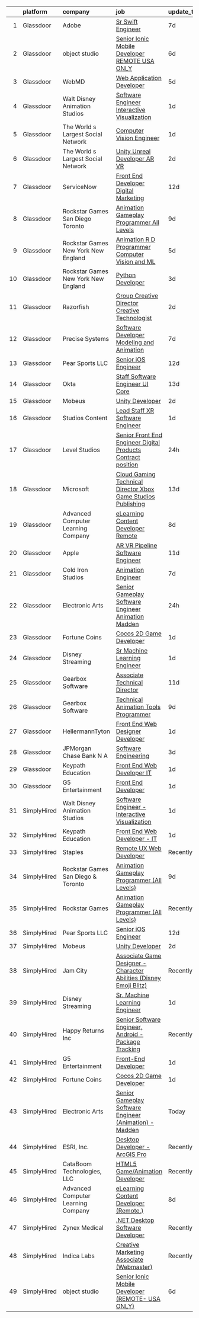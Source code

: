 

|    | platform    | company                               | job                                                                                                                                                                                                                                                                                                                                                                                                                                                                                                                                                                                                                                                                                                                                                                                                                                                                                                                                                                                                                                                                                                                                                                                                                                                                                                                                                    | update_time   | location          |
|---:|:------------|:--------------------------------------|:-------------------------------------------------------------------------------------------------------------------------------------------------------------------------------------------------------------------------------------------------------------------------------------------------------------------------------------------------------------------------------------------------------------------------------------------------------------------------------------------------------------------------------------------------------------------------------------------------------------------------------------------------------------------------------------------------------------------------------------------------------------------------------------------------------------------------------------------------------------------------------------------------------------------------------------------------------------------------------------------------------------------------------------------------------------------------------------------------------------------------------------------------------------------------------------------------------------------------------------------------------------------------------------------------------------------------------------------------------|:--------------|:------------------|
|  1 | Glassdoor   | Adobe                                 | [Sr  Swift Engineer](https://www.glassdoor.com/partner/jobListing.htm?pos=128&ao=1136043&s=58&guid=000001821f88e03bb87d2b14e51c8104&src=GD_JOB_AD&t=SR&vt=w&cs=1_b8def131&cb=1658386440749&jobListingId=1008002513784&jrtk=3-0-1g8foho80kuhc801-1g8foho8fgsol800-249d4a184d1fb370-)                                                                                                                                                                                                                                                                                                                                                                                                                                                                                                                                                                                                                                                                                                                                                                                                                                                                                                                                                                                                                                                                    | 7d            | New York, NY      |
|  2 | Glassdoor   | object studio                         | [Senior Ionic Mobile Developer  REMOTE  USA ONLY ](https://www.glassdoor.com/partner/jobListing.htm?pos=117&ao=1136043&s=58&guid=000001821f88e03bb87d2b14e51c8104&src=GD_JOB_AD&t=SR&vt=w&ea=1&cs=1_2e068126&cb=1658386440749&jobListingId=1008005650927&jrtk=3-0-1g8foho80kuhc801-1g8foho8fgsol800-8984049d416d7946-)                                                                                                                                                                                                                                                                                                                                                                                                                                                                                                                                                                                                                                                                                                                                                                                                                                                                                                                                                                                                                                 | 6d            | Remote            |
|  3 | Glassdoor   | WebMD                                 | [Web Application Developer](https://www.glassdoor.com/partner/jobListing.htm?pos=118&ao=1136043&s=58&guid=000001821f88e03bb87d2b14e51c8104&src=GD_JOB_AD&t=SR&vt=w&cs=1_7ab5b397&cb=1658386440749&jobListingId=1008008367061&jrtk=3-0-1g8foho80kuhc801-1g8foho8fgsol800-e28f196c8044f50b-)                                                                                                                                                                                                                                                                                                                                                                                                                                                                                                                                                                                                                                                                                                                                                                                                                                                                                                                                                                                                                                                             | 5d            | Atlanta, GA       |
|  4 | Glassdoor   | Walt Disney Animation Studios         | [Software Engineer   Interactive Visualization](https://www.glassdoor.com/partner/jobListing.htm?pos=104&ao=1110586&s=58&guid=000001821f88e03bb87d2b14e51c8104&src=GD_JOB_AD&t=SR&vt=w&cs=1_e9bd940c&cb=1658386440747&jobListingId=1008014590382&cpc=1D891ED3EFC3904E&jrtk=3-0-1g8foho80kuhc801-1g8foho8fgsol800-0960d0b254fca351--6NYlbfkN0DAFTyt7pbDCC2JPO79CSdi1dIb81yjczP5qsKcZIxgiYm3-7g-689UM0rgypL64cqOBslTxvollxRU3hyFDiTR4GKYDOfir0bSEbs4Uy5kHIuPds54hNqgS7Fw5mxPfEUn6xBF55UgZ604vT3tkP1YD6sMRPLxz0KxF2DyMSVn2dtMOmTM9PbCSyUG-9bgFex74EICVZd_Jc7RwyhsIInF-8_SCgkcyHAHMMRPJwn4RpPbvXjXgIeHDOmzSyTlr_U75SpfYwlrmHZcDYIDM-8olHbEQuh76ifqhKu0L7oMgZcF1cvE9mITMHoZ1n1Pi4OMQqixD-HGpxDGPwPMQc4CcaLtftvUpjHkTksODC5XnLc7pIU-ri5ufP_7nMqICdeBp2c4XsP3bxKnNGVAcah1WDhPiOvLioULGFkCTCbFCMyo-2Fsd05Nz4BX7brgL00%3D)                                                                                                                                                                                                                                                                                                                                                                                                                                                                                                                                      | 1d            | Burbank, CA       |
|  5 | Glassdoor   | The World s Largest Social Network    | [Computer Vision Engineer](https://www.glassdoor.com/partner/jobListing.htm?pos=103&ao=1110586&s=58&guid=000001821f88e03bb87d2b14e51c8104&src=GD_JOB_AD&t=SR&vt=w&ea=1&cs=1_1ea66157&cb=1658386440747&jobListingId=1008016092350&cpc=E521981D00147CE2&jrtk=3-0-1g8foho80kuhc801-1g8foho8fgsol800-3d6004a19f2b5383--6NYlbfkN0DSgjPPcnEdvoK3uuxfISLALE6pB1FR7YSHOr_tSg5_QCn410VK5Ds4bQGcKtrI54_urjgcqwktlQZeIDvjbd7sMbA5gnhA_l4KE5fLH9VXOELgC33_D_fNtopS_25WJNRKlKtLnhICZr5wlKcy7_AqiPf7PGqIsyope6sbucOqxixnSXeQRaKdlZ6Gn6t9wH0o-Q9veeNR4gdWoFmNdV8kxcVx_R5XUsfjWnch_Pj47mQC0FV_pRpVW4N8PmMNGhCgNxDIiDwDEZLmGEUXXpSX_0Tey7g-qudC_DB_3Mj4VOuCEJmaQXUfjS1J6Y1v7Hf77jKhYwll4aiPmMcfcWcgq9o4mKbXSE08tKNv02v36rG2UQMAu17cZPgaa1MxV9pIohTZTHBhdZ9ZsPJxyk54A01wREUBHRJVxquNUYdtAURh3I1-NvUOwySBGmFFaeJhB6RiB59bDY62-uTIBrYyPawE2oc-ntKPfDcyKWYnwO-2Mo7R_rZ54kzxyE65iha1kCxbL52KiajMCumUK67ehtGMLEEcIjy2OBeXSffTOk17eSvAFZ0pARdVIH9UMefDfmZf1g3fAsYvOvv5oY27A47iDzYxEZI%3D)                                                                                                                                                                                                                                                                                                                                                                                      | 1d            | Los Angeles, CA   |
|  6 | Glassdoor   | The World s Largest Social Network    | [Unity Unreal Developer  AR VR ](https://www.glassdoor.com/partner/jobListing.htm?pos=106&ao=1110586&s=58&guid=000001821f88e03bb87d2b14e51c8104&src=GD_JOB_AD&t=SR&vt=w&ea=1&cs=1_97b8d781&cb=1658386440748&jobListingId=1008012651983&cpc=82B3195DA92CAF92&jrtk=3-0-1g8foho80kuhc801-1g8foho8fgsol800-6a9687f16436b173--6NYlbfkN0DSgjPPcnEdvoK3uuxfISLALE6pB1FR7YSHOr_tSg5_QGIhoz_2VqUepdcKLBLI_zRvkDZhvtF_k8miCmwKmbQ_d86ghCkWK5Iyn9zY4XJYRa_cJlbg1rLK4zZUQXMOjDscXw6-RhjxJQyns7_2qNLXsUWksOCT123nD7wpF_Hivl8vz11EM2MF9x3M5Hk6L-rduPMnIDfKhuoKKmaH8RtrpMiSgH97v3lmosZiLDUuF9Mq7sw941oFFjO0aGBFAG-uyhtM7pi7eOuPvxUScnIrF64YulcQALesnU34q82YE4wPK8bzYQyawgyuUAexau4TRwbdUeIj5Ws8USZiNi2-KDAYK3Ip-cMPW3lSz-Mk7hPHfFyQmJaRhN6D6zMPLBnFwIYgeMvJFNVsNo1wPpr9h4W_64kQlog9tzNCo4SewoaqDiStoLQM3HQJM9WrnC227Q2fF0PYQ3mMeLjE_GcHx77riPZCYW_HMTFLKQYi4EZlqy7JFF9r-8SPJEB2fp3lykMwOx0qrDhumtBDjgaBwnyR0Rkfr_EAqb1MiZqZ1U5NoOtfHhnVfqz944nkLzFcCtfHrS57NO4JPvr73Y0Z)                                                                                                                                                                                                                                                                                                                                                                                              | 2d            | Sausalito, CA     |
|  7 | Glassdoor   | ServiceNow                            | [Front End Developer  Digital Marketing](https://www.glassdoor.com/partner/jobListing.htm?pos=126&ao=1136043&s=58&guid=000001821f88e03bb87d2b14e51c8104&src=GD_JOB_AD&t=SR&vt=w&cs=1_446047c4&cb=1658386440749&jobListingId=1007993814943&jrtk=3-0-1g8foho80kuhc801-1g8foho8fgsol800-f242b1da3e2f553c-)                                                                                                                                                                                                                                                                                                                                                                                                                                                                                                                                                                                                                                                                                                                                                                                                                                                                                                                                                                                                                                                | 12d           | Santa Clara, CA   |
|  8 | Glassdoor   | Rockstar Games San Diego   Toronto    | [Animation Gameplay Programmer  All Levels ](https://www.glassdoor.com/partner/jobListing.htm?pos=111&ao=1136043&s=58&guid=000001821f88e03bb87d2b14e51c8104&src=GD_JOB_AD&t=SR&vt=w&cs=1_8085c797&cb=1658386440748&jobListingId=1007999078451&jrtk=3-0-1g8foho80kuhc801-1g8foho8fgsol800-a340a17d7da06a63-)                                                                                                                                                                                                                                                                                                                                                                                                                                                                                                                                                                                                                                                                                                                                                                                                                                                                                                                                                                                                                                            | 9d            | Carlsbad, CA      |
|  9 | Glassdoor   | Rockstar Games New York   New England | [Animation R D Programmer  Computer Vision and ML](https://www.glassdoor.com/partner/jobListing.htm?pos=130&ao=1136043&s=58&guid=000001821f88e03bb87d2b14e51c8104&src=GD_JOB_AD&t=SR&vt=w&cs=1_46639634&cb=1658386440749&jobListingId=1008008924422&jrtk=3-0-1g8foho80kuhc801-1g8foho8fgsol800-3642d98c74d7049e-)                                                                                                                                                                                                                                                                                                                                                                                                                                                                                                                                                                                                                                                                                                                                                                                                                                                                                                                                                                                                                                      | 5d            | Manhattan         |
| 10 | Glassdoor   | Rockstar Games New York   New England | [Python Developer](https://www.glassdoor.com/partner/jobListing.htm?pos=122&ao=1136043&s=58&guid=000001821f88e03bb87d2b14e51c8104&src=GD_JOB_AD&t=SR&vt=w&cs=1_bd046fcb&cb=1658386440749&jobListingId=1008010884186&jrtk=3-0-1g8foho80kuhc801-1g8foho8fgsol800-5ad0822d2f5243ae-)                                                                                                                                                                                                                                                                                                                                                                                                                                                                                                                                                                                                                                                                                                                                                                                                                                                                                                                                                                                                                                                                      | 3d            | Manhattan         |
| 11 | Glassdoor   | Razorfish                             | [Group Creative Director  Creative Technologist](https://www.glassdoor.com/partner/jobListing.htm?pos=127&ao=1136043&s=58&guid=000001821f88e03bb87d2b14e51c8104&src=GD_JOB_AD&t=SR&vt=w&ea=1&cs=1_5e5c941e&cb=1658386440749&jobListingId=1008013430229&jrtk=3-0-1g8foho80kuhc801-1g8foho8fgsol800-0181dffcaee6cd47-)                                                                                                                                                                                                                                                                                                                                                                                                                                                                                                                                                                                                                                                                                                                                                                                                                                                                                                                                                                                                                                   | 2d            | New York, NY      |
| 12 | Glassdoor   | Precise Systems                       | [Software Developer  Modeling and Animation ](https://www.glassdoor.com/partner/jobListing.htm?pos=115&ao=1136043&s=58&guid=000001821f88e03bb87d2b14e51c8104&src=GD_JOB_AD&t=SR&vt=w&ea=1&cs=1_fdadd745&cb=1658386440748&jobListingId=1008004152660&jrtk=3-0-1g8foho80kuhc801-1g8foho8fgsol800-fe782767aaad92cb-)                                                                                                                                                                                                                                                                                                                                                                                                                                                                                                                                                                                                                                                                                                                                                                                                                                                                                                                                                                                                                                      | 7d            | San Diego, CA     |
| 13 | Glassdoor   | Pear Sports LLC                       | [Senior iOS Engineer](https://www.glassdoor.com/partner/jobListing.htm?pos=101&ao=1110586&s=58&guid=000001821f88e03bb87d2b14e51c8104&src=GD_JOB_AD&t=SR&vt=w&ea=1&cs=1_8332bf45&cb=1658386440747&jobListingId=1007993166305&cpc=E12678FCBA555788&jrtk=3-0-1g8foho80kuhc801-1g8foho8fgsol800-cbd344a28ed5bdd1--6NYlbfkN0Dv7ndDd69lmugUXCgoCPtpAVgbUJfy1aW2stz5aeGS0ojezn-FD23BR7ZCWtAU7pr63qdi_3htSCWhkmBIgWuOOMx0CodzmsXleKS3P5DwZaZRFDbKww_9JFruSqyfPMo8Ss43bF31rH2Rxmghdu0Rd8ESX4BGHW-USyPvLJgp0NOBPZGiCLm0K6NLcPkywW5QGq53UQPcEL8wB-dq5wIZFZH5w6l5THjduKt_s1BYSoXq7JXZfyvpUxiz4xKotAJDAae-OFcVqrB7Fq5oNtv_luHan7m7CIO44Z1ALhQUh7IpukHPPSNbhI2DRb-bOF0YyGfLt_9GvhjfV6BRJsOaTU_ywRO3pmvyo7fuJvE1XL7VRfzQqgq4so7Y59DUM_ruLU2B-rdfeL06vSsHOWVdYkvAwN58CO3efqJ8aR3AuPN4szU-vDRT6VfjcUbI_axCLL1-QEeF6mIYny9bK3aLo9Zr9CTHsWQcj1LmstOJaBHns-ifBH9OFcHIn_xNmTg%3D)                                                                                                                                                                                                                                                                                                                                                                                                                                                                                           | 12d           | Remote            |
| 14 | Glassdoor   | Okta                                  | [Staff Software Engineer   UI Core](https://www.glassdoor.com/partner/jobListing.htm?pos=119&ao=1136043&s=58&guid=000001821f88e03bb87d2b14e51c8104&src=GD_JOB_AD&t=SR&vt=w&ea=1&cs=1_cab560cd&cb=1658386440749&jobListingId=1007990571145&jrtk=3-0-1g8foho80kuhc801-1g8foho8fgsol800-48bedb02c5398719-)                                                                                                                                                                                                                                                                                                                                                                                                                                                                                                                                                                                                                                                                                                                                                                                                                                                                                                                                                                                                                                                | 13d           | San Francisco, CA |
| 15 | Glassdoor   | Mobeus                                | [Unity Developer](https://www.glassdoor.com/partner/jobListing.htm?pos=112&ao=1136043&s=58&guid=000001821f88e03bb87d2b14e51c8104&src=GD_JOB_AD&t=SR&vt=w&ea=1&cs=1_cfa54d5f&cb=1658386440748&jobListingId=1008012455848&jrtk=3-0-1g8foho80kuhc801-1g8foho8fgsol800-8725804754ef9c43-)                                                                                                                                                                                                                                                                                                                                                                                                                                                                                                                                                                                                                                                                                                                                                                                                                                                                                                                                                                                                                                                                  | 2d            | United, WV        |
| 16 | Glassdoor   | Studios Content                       | [Lead  Staff  XR Software Engineer](https://www.glassdoor.com/partner/jobListing.htm?pos=107&ao=1110586&s=58&guid=000001821f88e03bb87d2b14e51c8104&src=GD_JOB_AD&t=SR&vt=w&cs=1_1f48605a&cb=1658386440748&jobListingId=1008014590291&cpc=4F748F1840550ABC&jrtk=3-0-1g8foho80kuhc801-1g8foho8fgsol800-e8db165023dcdbd3--6NYlbfkN0DAFTyt7pbDCC2JPO79CSdi1dIb81yjczP5qsKcZIxgiYm3-7g-689UM0rgypL64cqOBslTxvoll0qobK8Vpb6H_ntMxUFOX0qsgxlfP0wjXvIRiAHfuHNSK4UN8JvgLDhlKGU6CBVkzDoraRn4buB97TfgQG3Egu1yGXpPgPj-sQo6Cl1fEgj27VXBRXvo09KqvXOjXqSkP4n2gi4XCoGnIoaLM6QiXwf5qpsd7Fm9Wey36dU0sRZDDdCmuQ3okv-ifUIvAWSvtObkCCQ6Y7hfmFMKpmASVb6VZ6k6GHla7WRIiMrWDJMy41AJaY_O8DQaR_JmBGvZkmpQYR1Oyt-oHijSqiAjh4g27ZPpy5b2cBBwgqo0hPdmOeam-gNpYA69nNJVpoS_JnkPMZgAqBQkF2Rep9NSH7YAfd8r5re_EaJW5P79TaUtHM7ojfb5RsY%3D)                                                                                                                                                                                                                                                                                                                                                                                                                                                                                                                                                  | 1d            | Glendale, CA      |
| 17 | Glassdoor   | Level Studios                         | [Senior Front End Engineer  Digital Products  Contract position ](https://www.glassdoor.com/partner/jobListing.htm?pos=129&ao=1136043&s=58&guid=000001821f88e03bb87d2b14e51c8104&src=GD_JOB_AD&t=SR&vt=w&cs=1_f8c5eef6&cb=1658386440749&jobListingId=1008018894140&jrtk=3-0-1g8foho80kuhc801-1g8foho8fgsol800-cb2bb438325d3acc-)                                                                                                                                                                                                                                                                                                                                                                                                                                                                                                                                                                                                                                                                                                                                                                                                                                                                                                                                                                                                                       | 24h           | Atlanta, GA       |
| 18 | Glassdoor   | Microsoft                             | [Cloud Gaming Technical Director   Xbox Game Studios Publishing](https://www.glassdoor.com/partner/jobListing.htm?pos=124&ao=1136043&s=58&guid=000001821f88e03bb87d2b14e51c8104&src=GD_JOB_AD&t=SR&vt=w&cs=1_2b34f133&cb=1658386440749&jobListingId=1007991354486&jrtk=3-0-1g8foho80kuhc801-1g8foho8fgsol800-51d256fb354a595a-)                                                                                                                                                                                                                                                                                                                                                                                                                                                                                                                                                                                                                                                                                                                                                                                                                                                                                                                                                                                                                        | 13d           | Redmond, WA       |
| 19 | Glassdoor   | Advanced Computer Learning Company    | [eLearning Content Developer  Remote  ](https://www.glassdoor.com/partner/jobListing.htm?pos=113&ao=1136043&s=58&guid=000001821f88e03bb87d2b14e51c8104&src=GD_JOB_AD&t=SR&vt=w&ea=1&cs=1_9450dc4f&cb=1658386440748&jobListingId=1008000784696&jrtk=3-0-1g8foho80kuhc801-1g8foho8fgsol800-e77e1058c18c2e89-)                                                                                                                                                                                                                                                                                                                                                                                                                                                                                                                                                                                                                                                                                                                                                                                                                                                                                                                                                                                                                                            | 8d            | Remote            |
| 20 | Glassdoor   | Apple                                 | [AR VR Pipeline Software Engineer](https://www.glassdoor.com/partner/jobListing.htm?pos=108&ao=1110586&s=58&guid=000001821f88e03bb87d2b14e51c8104&src=GD_JOB_AD&t=SR&vt=w&cs=1_229afb2b&cb=1658386440748&jobListingId=1007994891471&cpc=9908D8D4413DBB8A&jrtk=3-0-1g8foho80kuhc801-1g8foho8fgsol800-fc55de529b78aa8f--6NYlbfkN0BvKrLyj5gPmtZO9T8euul8TCxuuKNOtzRJOomxnwSEodTz2Bc-sPZlbtkML8D-m4qO4tenHzNlbzznl9Zovftmt6-Mg1P-NrNJwQV9b7AKhWEtyPHdze1p3up1kuyhCBmYpi4Iic0ExJ4rulqpIM8-RimAb7jpdBuTvtFVnPTldyGghFoeFnjulvh9nTatAr35z69nCQjJirNAK-wWMVwFU0O-_ZLG2mV5OI-SsEX5jJwQpLLu_vmnVlt3yhi7tRPDMtJw-QEEMqUmAg1OuyyWGJzTwjrMrDTxLdidh0WEMw8cg3DXeePHZ_s7iYwwFaBffRDCvl1RUcgP2DgXn5eBV8saW3360LacarAie7eUwyiaAemhn6Vn7vIb9Cb_1Erqx1XJXBVpjGbM8OKn4SzAEr42Md-HuaSEBB8SEt-xYFrCT-6BUjMEHwIP5CYCdw9knh79QbxZr6UaPG-GF2Hn43K6Ym1Lf_FOdetWosrvdmUNKqwmRbmK117Tw7Puj7siiWIrZbNm0M01ofVqF9wVZKFzswAr1Uc8rWmqy9Atft0s3aUM94ExHa2k6Td1v8VeGtyMAeaAFcp6pdJkZqtxN_d8o0Caz3VcceBuqQvmfMI0bdHkPvXwrAGnZsUdHHu7TnK_oOYbVxUX_LEWO0-8qDqPDuC3ZY_xMqujroXxphXLS50avltBIjZTCj_YSfyERCTjUKXuTrIIv-GcwqS5JW5_N1_mmswTTnyKN-qd4wr-3Y3bJjPY6Ko9z-ZnEQrB1fZ4RcEevYlUcdzRB5GKGlnJ-U5ZIzUYPfkBTy_YT3Y2Xy8JlWgkso_bw0WLeJxoEH1Ejr_H70-oaWk-zelZXq7lWCdF32P9e74T7aBkD5D1HSndQQ4Ap5LzwoMaD2rTSp8Gc44qWjcSzyFee89sg3j3nevcDqleZD1xdNiSzrHmbY7azkHzMJ9hJQkz1bV65YNTs-NyRryn31Ea9x_h) | 11d           | Boulder, CO       |
| 21 | Glassdoor   | Cold Iron Studios                     | [Animation Engineer](https://www.glassdoor.com/partner/jobListing.htm?pos=116&ao=1136043&s=58&guid=000001821f88e03bb87d2b14e51c8104&src=GD_JOB_AD&t=SR&vt=w&ea=1&cs=1_ddf9fa8a&cb=1658386440748&jobListingId=1008003738705&jrtk=3-0-1g8foho80kuhc801-1g8foho8fgsol800-7ec8e93f903792ed-)                                                                                                                                                                                                                                                                                                                                                                                                                                                                                                                                                                                                                                                                                                                                                                                                                                                                                                                                                                                                                                                               | 7d            | Remote            |
| 22 | Glassdoor   | Electronic Arts                       | [Senior Gameplay Software Engineer  Animation    Madden](https://www.glassdoor.com/partner/jobListing.htm?pos=120&ao=1136043&s=58&guid=000001821f88e03bb87d2b14e51c8104&src=GD_JOB_AD&t=SR&vt=w&cs=1_ef91f05c&cb=1658386440749&jobListingId=1008017356081&jrtk=3-0-1g8foho80kuhc801-1g8foho8fgsol800-ed60ce436b362348-)                                                                                                                                                                                                                                                                                                                                                                                                                                                                                                                                                                                                                                                                                                                                                                                                                                                                                                                                                                                                                                | 24h           | Orlando, FL       |
| 23 | Glassdoor   | Fortune Coins                         | [Cocos 2D Game Developer](https://www.glassdoor.com/partner/jobListing.htm?pos=109&ao=1136043&s=58&guid=000001821f88e03bb87d2b14e51c8104&src=GD_JOB_AD&t=SR&vt=w&ea=1&cs=1_6b006e27&cb=1658386440748&jobListingId=1008014796451&jrtk=3-0-1g8foho80kuhc801-1g8foho8fgsol800-1bcab52bcc4e246a-)                                                                                                                                                                                                                                                                                                                                                                                                                                                                                                                                                                                                                                                                                                                                                                                                                                                                                                                                                                                                                                                          | 1d            | Remote            |
| 24 | Glassdoor   | Disney Streaming                      | [Sr  Machine Learning Engineer](https://www.glassdoor.com/partner/jobListing.htm?pos=105&ao=1110586&s=58&guid=000001821f88e03bb87d2b14e51c8104&src=GD_JOB_AD&t=SR&vt=w&cs=1_d6ad1212&cb=1658386440747&jobListingId=1008014590433&cpc=CBEBA1A9D941894A&jrtk=3-0-1g8foho80kuhc801-1g8foho8fgsol800-af1aff40b73cd791--6NYlbfkN0DAFTyt7pbDCC2JPO79CSdi1dIb81yjczP5qsKcZIxgiYm3-7g-689UM0rgypL64cqOBslTxvollw0owzn4mVXP8n2FcA1Hd7ZMvYtRokm2bP2iivKy8AjVVQ3cz-VypR423dhRDcp8VVpp87-DS1-yE8E0-k6Lgrk2NpywmA17aIiKipkpi1o1c8ILMlnSnH2MuE4U15QebIXz97NLuEzQaQ47StHcnkeYe7FcC6LWwPqX5BLWzAJTyYA0f4l4981Qb3PIHRuy5Yo-YE6ssDdzjF0L1d2avPmOO13rwjyZff7CHB3L3ck0QTpDIcMO1LV8Aj6CB04_u35IxtKIgIbBi4XZz_-bGeGoktzS-6aYsyN-sxaItoOpfe0R8UhKtb7yp7WXJFfzJTu6aFBy2FLWQ6uVUxXqdFGFmuMxpWuqjoqi3r3BwhgfA0c3V3AIZFg%3D)                                                                                                                                                                                                                                                                                                                                                                                                                                                                                                                                                      | 1d            | New York, NY      |
| 25 | Glassdoor   | Gearbox Software                      | [Associate Technical Director](https://www.glassdoor.com/partner/jobListing.htm?pos=125&ao=1136043&s=58&guid=000001821f88e03bb87d2b14e51c8104&src=GD_JOB_AD&t=SR&vt=w&ea=1&cs=1_d01cb797&cb=1658386440749&jobListingId=1007994173103&jrtk=3-0-1g8foho80kuhc801-1g8foho8fgsol800-1431cd0e3815fedf-)                                                                                                                                                                                                                                                                                                                                                                                                                                                                                                                                                                                                                                                                                                                                                                                                                                                                                                                                                                                                                                                     | 11d           | Frisco, TX        |
| 26 | Glassdoor   | Gearbox Software                      | [Technical Animation Tools Programmer](https://www.glassdoor.com/partner/jobListing.htm?pos=123&ao=1136043&s=58&guid=000001821f88e03bb87d2b14e51c8104&src=GD_JOB_AD&t=SR&vt=w&ea=1&cs=1_b6305e12&cb=1658386440749&jobListingId=1007998860842&jrtk=3-0-1g8foho80kuhc801-1g8foho8fgsol800-a6dc851de2496d1b-)                                                                                                                                                                                                                                                                                                                                                                                                                                                                                                                                                                                                                                                                                                                                                                                                                                                                                                                                                                                                                                             | 9d            | Frisco, TX        |
| 27 | Glassdoor   | HellermannTyton                       | [Front End Web Designer Developer](https://www.glassdoor.com/partner/jobListing.htm?pos=114&ao=1136043&s=58&guid=000001821f88e03bb87d2b14e51c8104&src=GD_JOB_AD&t=SR&vt=w&ea=1&cs=1_0cb63a4a&cb=1658386440748&jobListingId=1008015633229&jrtk=3-0-1g8foho80kuhc801-1g8foho8fgsol800-dbe7d8bfa1e421c8-)                                                                                                                                                                                                                                                                                                                                                                                                                                                                                                                                                                                                                                                                                                                                                                                                                                                                                                                                                                                                                                                 | 1d            | Milwaukee, WI     |
| 28 | Glassdoor   | JPMorgan Chase Bank  N A              | [Software Engineering](https://www.glassdoor.com/partner/jobListing.htm?pos=121&ao=1136043&s=58&guid=000001821f88e03bb87d2b14e51c8104&src=GD_JOB_AD&t=SR&vt=w&cs=1_626ba4b6&cb=1658386440749&jobListingId=1008011227449&jrtk=3-0-1g8foho80kuhc801-1g8foho8fgsol800-191351673c7be29c-)                                                                                                                                                                                                                                                                                                                                                                                                                                                                                                                                                                                                                                                                                                                                                                                                                                                                                                                                                                                                                                                                  | 3d            | Columbus, OH      |
| 29 | Glassdoor   | Keypath Education                     | [Front End Web Developer   IT](https://www.glassdoor.com/partner/jobListing.htm?pos=102&ao=1110586&s=58&guid=000001821f88e03bb87d2b14e51c8104&src=GD_JOB_AD&t=SR&vt=w&ea=1&cs=1_c11576ec&cb=1658386440747&jobListingId=1008016122648&cpc=412D8C26869823CD&jrtk=3-0-1g8foho80kuhc801-1g8foho8fgsol800-78f317af56e3f18c--6NYlbfkN0B5yzmwsWuqFEnZ4KZ0oZggF_kecX9RXCcNgmDdqnpqNuS9SQwkvMm25LJOlwnoQeRGVNLuM68xe_XBupscoGWwLuAmAECc7b1ebtEBdhfC5DUw0FIOA52Rp9Xn4PKH-c0divItmOUKO7DkM3INqiqcAzduqg14ZHADXTMottiuw7WUxXzUup9t1JXlxov6LZQKhlhHbpyxM7uKr9N8JWehYB0GcwzyKmWWm9bWtpPcNN67OWaXO2aQcMQIksWiclezSZYIhAQeiV9vSBOw0XrLW_XD10dEqjdxJkvmoUw5bpepyeomJ3CgmAcxAfpQn-aYXqpk7o1bnc2biS3LUJPkte8wcpEuE6zJ2ea9_YObzPB0myN1njP0pmgrHfFht4rXS9gVzLPgGdqm6QWwvvYwh9mo-PZjDhnLmkxBuh2VY810Rfyqbpg_38p0s0Ie1J8zQTIU4ngq3qe4HCogtmAxL6hvRfRBHOomxxYINVcOJUuVkXNheijyTTw8ub1LaBM_HtxEd37XIuOed_XDFCPnGDB-i7tOE96c_a-FrHHucxiv8nHyAqVTIuPQIS_hOoYNkDx_frMWwdZ4XgWi1kJc_8XaSejDzNOLYXmzNngRaNZEBcGk8JDIrhepgiryQhM%3D)                                                                                                                                                                                                                                                                                                                                                  | 1d            | Schaumburg, IL    |
| 30 | Glassdoor   | G5 Entertainment                      | [Front End Developer](https://www.glassdoor.com/partner/jobListing.htm?pos=110&ao=1136043&s=58&guid=000001821f88e03bb87d2b14e51c8104&src=GD_JOB_AD&t=SR&vt=w&cs=1_5dcb312a&cb=1658386440748&jobListingId=1008014904853&jrtk=3-0-1g8foho80kuhc801-1g8foho8fgsol800-f3abba0302d8d498-)                                                                                                                                                                                                                                                                                                                                                                                                                                                                                                                                                                                                                                                                                                                                                                                                                                                                                                                                                                                                                                                                   | 1d            | Remote            |
| 31 | SimplyHired | Walt Disney Animation Studios         | [Software Engineer - Interactive Visualization](https://www.simplyhired.com/job/LPrAN_-312Vb4egjq05IkzZIqE5xJwxqQ_fVyFq_wH9E0Hkqvqufpg?q=animation+developer)                                                                                                                                                                                                                                                                                                                                                                                                                                                                                                                                                                                                                                                                                                                                                                                                                                                                                                                                                                                                                                                                                                                                                                                          | 1d            | Burbank, CA       |
| 32 | SimplyHired | Keypath Education                     | [Front End Web Developer - IT](https://www.simplyhired.com/job/4eFwi9-mqPM0MIRJwkzP4yMg1KNW1ypBDXc09PUMgdyaVoNy6nEV0Q?q=animation+developer)                                                                                                                                                                                                                                                                                                                                                                                                                                                                                                                                                                                                                                                                                                                                                                                                                                                                                                                                                                                                                                                                                                                                                                                                           | 1d            | Schaumburg, IL    |
| 33 | SimplyHired | Staples                               | [Remote UX Web Developer](https://www.simplyhired.com/job/qoN-yBybZLaa-NXFB73h__pu2frHfNQUzdSulZLAhRNsC00MkfAgtg?q=animation+developer)                                                                                                                                                                                                                                                                                                                                                                                                                                                                                                                                                                                                                                                                                                                                                                                                                                                                                                                                                                                                                                                                                                                                                                                                                | Recently      | United States     |
| 34 | SimplyHired | Rockstar Games San Diego & Toronto    | [Animation Gameplay Programmer (All Levels)](https://www.simplyhired.com/job/jy-lnG9M8l5owwejNLj4KGenomok3Vm8xBkj65kVoGIwHxjW2wQcEw?q=animation+developer)                                                                                                                                                                                                                                                                                                                                                                                                                                                                                                                                                                                                                                                                                                                                                                                                                                                                                                                                                                                                                                                                                                                                                                                             | 9d            | Carlsbad, CA      |
| 35 | SimplyHired | Rockstar Games                        | [Animation Gameplay Programmer (All Levels)](https://www.simplyhired.com/job/1pSEzXWP6p8ML9piAakVgJAIWzA9LrjPxi3CLE-MLJDKJMG2jk5IcQ?q=animation+developer)                                                                                                                                                                                                                                                                                                                                                                                                                                                                                                                                                                                                                                                                                                                                                                                                                                                                                                                                                                                                                                                                                                                                                                                             | Recently      | Carlsbad, CA      |
| 36 | SimplyHired | Pear Sports LLC                       | [Senior iOS Engineer](https://www.simplyhired.com/job/ogE_FKcrmOauLNW0WPOvD_K_Rc_YLFLOi7yqUsR0pGeMMVeNCusxUw?q=animation+developer)                                                                                                                                                                                                                                                                                                                                                                                                                                                                                                                                                                                                                                                                                                                                                                                                                                                                                                                                                                                                                                                                                                                                                                                                                    | 12d           | Remote            |
| 37 | SimplyHired | Mobeus                                | [Unity Developer](https://www.simplyhired.com/job/7J-AAN-M6HqUAnjEmqgHgMtoiKyE6faZcNgI_4b5IThQPkpLSQ4fmg?q=animation+developer)                                                                                                                                                                                                                                                                                                                                                                                                                                                                                                                                                                                                                                                                                                                                                                                                                                                                                                                                                                                                                                                                                                                                                                                                                        | 2d            | United, WV        |
| 38 | SimplyHired | Jam City                              | [Associate Game Designer - Character Abilities (Disney Emoji Blitz)](https://www.simplyhired.com/job/2o_W10WcC3hrsK6JEr-9vzgSbF-hX_Bl2zY_O39I3IRNjb4XBrKHtA?q=animation+developer)                                                                                                                                                                                                                                                                                                                                                                                                                                                                                                                                                                                                                                                                                                                                                                                                                                                                                                                                                                                                                                                                                                                                                                     | Recently      | Burbank, CA       |
| 39 | SimplyHired | Disney Streaming                      | [Sr. Machine Learning Engineer](https://www.simplyhired.com/job/-_MxrQIBWmvOPI8zRLSFL4JY-As-74PC5meh9W49gayIC9_yss8rXA?q=animation+developer)                                                                                                                                                                                                                                                                                                                                                                                                                                                                                                                                                                                                                                                                                                                                                                                                                                                                                                                                                                                                                                                                                                                                                                                                          | 1d            | New York, NY      |
| 40 | SimplyHired | Happy Returns Inc                     | [Senior Software Engineer, Android - Package Tracking](https://www.simplyhired.com/job/6GXLNOa9rafva-lYOViUArPUI1_qaAyGSDPh_1GL8XgjSXk_YVMk4w?q=animation+developer)                                                                                                                                                                                                                                                                                                                                                                                                                                                                                                                                                                                                                                                                                                                                                                                                                                                                                                                                                                                                                                                                                                                                                                                   | Recently      | Remote            |
| 41 | SimplyHired | G5 Entertainment                      | [Front-End Developer](https://www.simplyhired.com/job/zKfcymdm3jmvJkBPXSuTDEK61tlLrs7TDRlx0PAnh1xsM9fx_-M9Zw?q=animation+developer)                                                                                                                                                                                                                                                                                                                                                                                                                                                                                                                                                                                                                                                                                                                                                                                                                                                                                                                                                                                                                                                                                                                                                                                                                    | 1d            | Remote            |
| 42 | SimplyHired | Fortune Coins                         | [Cocos 2D Game Developer](https://www.simplyhired.com/job/kBw9x8f9uFCyRtwg5kJb17iXBteY7dUA0MZCJQFWo5qCo8V6GuT-gQ?q=animation+developer)                                                                                                                                                                                                                                                                                                                                                                                                                                                                                                                                                                                                                                                                                                                                                                                                                                                                                                                                                                                                                                                                                                                                                                                                                | 1d            | Remote            |
| 43 | SimplyHired | Electronic Arts                       | [Senior Gameplay Software Engineer (Animation) - Madden](https://www.simplyhired.com/job/Wap46tPbl0vXnfMju-O7wXPP2ajmp4ixDNEfBnFO4kraBQHUcIs6GQ?q=animation+developer)                                                                                                                                                                                                                                                                                                                                                                                                                                                                                                                                                                                                                                                                                                                                                                                                                                                                                                                                                                                                                                                                                                                                                                                 | Today         | Orlando, FL       |
| 44 | SimplyHired | ESRI, Inc.                            | [Desktop Developer - ArcGIS Pro](https://www.simplyhired.com/job/Pn0jlgPOSBBY-nMbXrtFeV4yvqyMnKMGCwWZz4L1Vtp9irTKUDf2Rg?q=animation+developer)                                                                                                                                                                                                                                                                                                                                                                                                                                                                                                                                                                                                                                                                                                                                                                                                                                                                                                                                                                                                                                                                                                                                                                                                         | Recently      | Remote            |
| 45 | SimplyHired | CataBoom Technologies, LLC            | [HTML5 Game/Animation Developer](https://www.simplyhired.com/job/rcD9kqRruTFu3sLPN7RcYmKqhwYda35Xkfl4DXnDIh1VgwPtoMUoDw?q=animation+developer)                                                                                                                                                                                                                                                                                                                                                                                                                                                                                                                                                                                                                                                                                                                                                                                                                                                                                                                                                                                                                                                                                                                                                                                                         | Recently      | Richardson, TX    |
| 46 | SimplyHired | Advanced Computer Learning Company    | [eLearning Content Developer (Remote.)](https://www.simplyhired.com/job/cimWQKAh908_bZa2AOVO5UxoFRVk3n7kWOwOni8yCtJr2sloBFHj-g?q=animation+developer)                                                                                                                                                                                                                                                                                                                                                                                                                                                                                                                                                                                                                                                                                                                                                                                                                                                                                                                                                                                                                                                                                                                                                                                                  | 8d            | Remote            |
| 47 | SimplyHired | Zynex Medical                         | [.NET Desktop Software Developer](https://www.simplyhired.com/job/CkZS4u7p1I92Dp42AUwS_a_ddjsrJw7_CNhZYtWMjYq5qdAiX22kGQ?q=animation+developer)                                                                                                                                                                                                                                                                                                                                                                                                                                                                                                                                                                                                                                                                                                                                                                                                                                                                                                                                                                                                                                                                                                                                                                                                        | Recently      | Englewood, CO     |
| 48 | SimplyHired | Indica Labs                           | [Creative Marketing Associate (Webmaster)](https://www.simplyhired.com/job/CiOYg9ZwXWnfAfWFYgpeXNQ65sUJYFSHCYI9aKhasdAuHPtez9K0_g?q=animation+developer)                                                                                                                                                                                                                                                                                                                                                                                                                                                                                                                                                                                                                                                                                                                                                                                                                                                                                                                                                                                                                                                                                                                                                                                               | Recently      | Albuquerque, NM   |
| 49 | SimplyHired | object studio                         | [Senior Ionic Mobile Developer (REMOTE- USA ONLY)](https://www.simplyhired.com/job/VTfU4gPhNNLj7sAQJ_tGPwklvZml_KRJ5DcBbkFLlgQ0G2WeSqAFWQ?q=animation+developer)                                                                                                                                                                                                                                                                                                                                                                                                                                                                                                                                                                                                                                                                                                                                                                                                                                                                                                                                                                                                                                                                                                                                                                                       | 6d            | Remote            |